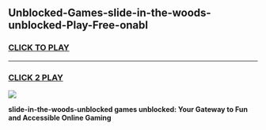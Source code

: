 
## Unblocked-Games-slide-in-the-woods-unblocked-Play-Free-onabl
<h3>
<a href="https://premium76.site?title=slide-in-the-woods-unblocked&ref=23A">CLICK TO PLAY</a></h3>
<hr>

<h3>
<a href="https://premium76.site?title=slide-in-the-woods-unblocked&ref=23A">CLICK 2 PLAY</a>
  
</h3>

<a href="https://premium76.site?title=slide-in-the-woods-unblocked&ref=23A"><img src="https://clearcache.store/games.png"></a>


**slide-in-the-woods-unblocked games unblocked: Your Gateway to Fun and Accessible Online Gaming**
